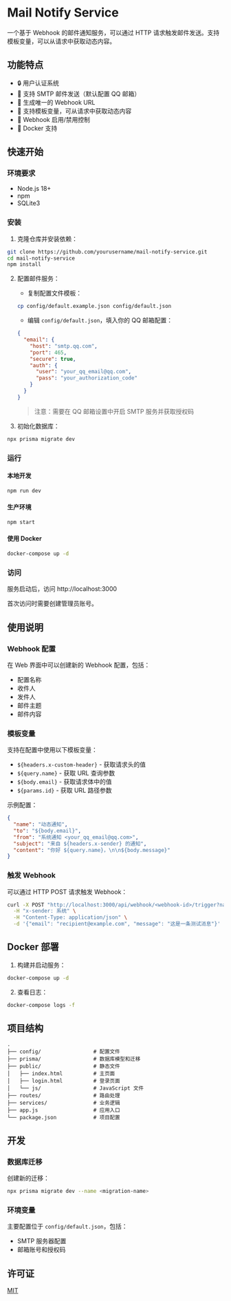 # Mail Notify Service

一个基于 Webhook 的邮件通知服务，可以通过 HTTP 请求触发邮件发送。支持模板变量，可以从请求中获取动态内容。

## 功能特点

- 🔒 用户认证系统
- 📧 支持 SMTP 邮件发送（默认配置 QQ 邮箱）
- 🔗 生成唯一的 Webhook URL
- 📝 支持模板变量，可从请求中获取动态内容
- 🚦 Webhook 启用/禁用控制
- 🐳 Docker 支持

## 快速开始

### 环境要求

- Node.js 18+
- npm
- SQLite3

### 安装

1. 克隆仓库并安装依赖：
```bash
git clone https://github.com/yourusername/mail-notify-service.git
cd mail-notify-service
npm install
```

2. 配置邮件服务：
   - 复制配置文件模板：
   ```bash
   cp config/default.example.json config/default.json
   ```
   - 编辑 `config/default.json`，填入你的 QQ 邮箱配置：
   ```json
   {
     "email": {
       "host": "smtp.qq.com",
       "port": 465,
       "secure": true,
       "auth": {
         "user": "your_qq_email@qq.com",
         "pass": "your_authorization_code"
       }
     }
   }
   ```
   > 注意：需要在 QQ 邮箱设置中开启 SMTP 服务并获取授权码

3. 初始化数据库：
```bash
npx prisma migrate dev
```

### 运行

#### 本地开发
```bash
npm run dev
```

#### 生产环境
```bash
npm start
```

#### 使用 Docker
```bash
docker-compose up -d
```

### 访问

服务启动后，访问 http://localhost:3000

首次访问时需要创建管理员账号。

## 使用说明

### Webhook 配置

在 Web 界面中可以创建新的 Webhook 配置，包括：
- 配置名称
- 收件人
- 发件人
- 邮件主题
- 邮件内容

### 模板变量

支持在配置中使用以下模板变量：
- `${headers.x-custom-header}` - 获取请求头的值
- `${query.name}` - 获取 URL 查询参数
- `${body.email}` - 获取请求体中的值
- `${params.id}` - 获取 URL 路径参数

示例配置：
```json
{
  "name": "动态通知",
  "to": "${body.email}",
  "from": "系统通知 <your_qq_email@qq.com>",
  "subject": "来自 ${headers.x-sender} 的通知",
  "content": "你好 ${query.name}，\n\n${body.message}"
}
```

### 触发 Webhook

可以通过 HTTP POST 请求触发 Webhook：

```bash
curl -X POST "http://localhost:3000/api/webhook/<webhook-id>/trigger?name=张三" \
  -H "x-sender: 系统" \
  -H "Content-Type: application/json" \
  -d '{"email": "recipient@example.com", "message": "这是一条测试消息"}'
```

## Docker 部署

1. 构建并启动服务：
```bash
docker-compose up -d
```

2. 查看日志：
```bash
docker-compose logs -f
```

## 项目结构
```
.
├── config/                 # 配置文件
├── prisma/                 # 数据库模型和迁移
├── public/                 # 静态文件
│   ├── index.html          # 主页面
│   ├── login.html          # 登录页面
│   └── js/                 # JavaScript 文件
├── routes/                 # 路由处理
├── services/               # 业务逻辑
├── app.js                  # 应用入口
└── package.json            # 项目配置
```

## 开发

### 数据库迁移

创建新的迁移：
```bash
npx prisma migrate dev --name <migration-name>
```

### 环境变量

主要配置位于 `config/default.json`，包括：
- SMTP 服务器配置
- 邮箱账号和授权码

## 许可证

[MIT](LICENSE)

